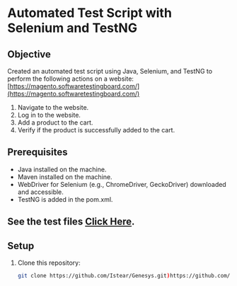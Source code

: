 # Automated Test Script with Selenium and TestNG

## Objective

Created an automated test script using Java, Selenium, and TestNG to perform the following actions on a website: [https://magento.softwaretestingboard.com/](https://magento.softwaretestingboard.com/)

1. Navigate to the website.
2. Log in to the website.
3. Add a product to the cart.
4. Verify if the product is successfully added to the cart.

## Prerequisites

- Java installed on the machine.
- Maven installed on the machine.
- WebDriver for Selenium (e.g., ChromeDriver, GeckoDriver) downloaded and accessible.
- TestNG is added in the pom.xml.

## See the test files [Click Here](https://github.com/Istear/Genesys/tree/main/src/test/java). 

## Setup

1. Clone this repository:

   ```bash
   git clone https://github.com/Istear/Genesys.git)https://github.com/Istear/Genesys.git
